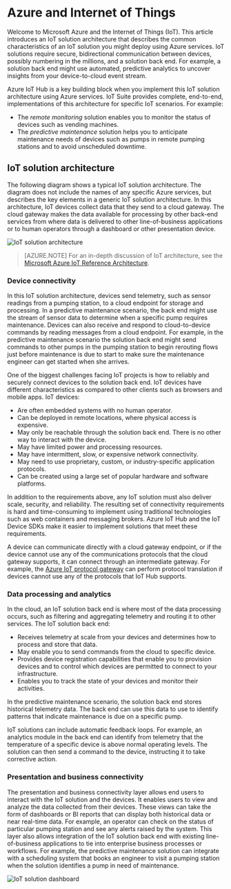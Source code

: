 
# <a name="azure-and-internet-of-things"></a>Azure and Internet of Things

Welcome to Microsoft Azure and the Internet of Things (IoT). This article introduces an IoT solution architecture that describes the common characteristics of an IoT solution you might deploy using Azure services. IoT solutions require secure, bidirectional communication between devices, possibly numbering in the millions, and a solution back end. For example, a solution back end might use automated, predictive analytics to uncover insights from your device-to-cloud event stream.

Azure IoT Hub is a key building block when you implement this IoT solution architecture using Azure services. IoT Suite provides complete, end-to-end, implementations of this architecture for specific IoT scenarios. For example: 

- The *remote monitoring* solution enables you to monitor the status of devices such as vending machines. 
- The *predictive maintenance* solution helps you to anticipate maintenance needs of devices such as pumps in remote pumping stations and to avoid unscheduled downtime.

## <a name="iot-solution-architecture"></a>IoT solution architecture

The following diagram shows a typical IoT solution architecture. The diagram does not include the names of any specific Azure services, but describes the key elements in a generic IoT solution architecture. In this architecture, IoT devices collect data that they send to a cloud gateway. The cloud gateway makes the data available for processing by other back-end services from where data is delivered to other line-of-business applications or to human operators through a dashboard or other presentation device.

![IoT solution architecture][img-solution-architecture]

> [AZURE.NOTE] For an in-depth discussion of IoT architecture, see the [Microsoft Azure IoT Reference Architecture][lnk-refarch].

### <a name="device-connectivity"></a>Device connectivity

In this IoT solution architecture, devices send telemetry, such as sensor readings from a pumping station, to a cloud endpoint for storage and processing. In a predictive maintenance scenario, the back end might use the stream of sensor data to determine when a specific pump requires maintenance. Devices can also receive and respond to cloud-to-device commands by reading messages from a cloud endpoint. For example, in the predictive maintenance scenario the solution back end might send commands to other pumps in the pumping station to begin rerouting flows just before maintenance is due to start to make sure the maintenance engineer can get started when she arrives.

One of the biggest challenges facing IoT projects is how to reliably and securely connect devices to the solution back end. IoT devices have different characteristics as compared to other clients such as browsers and mobile apps. IoT devices:

- Are often embedded systems with no human operator.
- Can be deployed in remote locations, where physical access is expensive.
- May only be reachable through the solution back end. There is no other way to interact with the device.
- May have limited power and processing resources.
- May have intermittent, slow, or expensive network connectivity.
- May need to use proprietary, custom, or industry-specific application protocols.
- Can be created using a large set of popular hardware and software platforms.

In addition to the requirements above, any IoT solution must also deliver scale, security, and reliability. The resulting set of connectivity requirements is hard and time-consuming to implement using traditional technologies such as web containers and messaging brokers. Azure IoT Hub and the IoT Device SDKs make it easier to implement solutions that meet these requirements.

A device can communicate directly with a cloud gateway endpoint, or if the device cannot use any of the communications protocols that the cloud gateway supports, it can connect through an intermediate gateway. For example, the [Azure IoT protocol gateway][lnk-protocol-gateway] can perform protocol translation if devices cannot use any of the protocols that IoT Hub supports.

### <a name="data-processing-and-analytics"></a>Data processing and analytics

In the cloud, an IoT solution back end is where most of the data processing occurs, such as filtering and aggregating telemetry and routing it to other services. The IoT solution back end:

- Receives telemetry at scale from your devices and determines how to process and store that data. 
- May enable you to send commands from the cloud to specific device.
- Provides device registration capabilities that enable you to provision devices and to control which devices are permitted to connect to your infrastructure.
- Enables you to track the state of your devices and monitor their activities.

In the predictive maintenance scenario, the solution back end stores historical telemetry data. The back end can use this data to use to identify patterns that indicate maintenance is due on a specific pump.

IoT solutions can include automatic feedback loops. For example, an analytics module in the back end can identify from telemetry that the temperature of a specific device is above normal operating levels. The solution can then send a command to the device, instructing it to take corrective action.

### <a name="presentation-and-business-connectivity"></a>Presentation and business connectivity

The presentation and business connectivity layer allows end users to interact with the IoT solution and the devices. It enables users to view and analyze the data collected from their devices. These views can take the form of dashboards or BI reports that can display both historical data or near real-time data. For example, an operator can check on the status of particular pumping station and see any alerts raised by the system. This layer also allows integration of the IoT solution back end with existing line-of-business applications to tie into enterprise business processes or workflows. For example, the predictive maintenance solution can integrate with a scheduling system that books an engineer to visit a pumping station when the solution identifies a pump in need of maintenance.

![IoT solution dashboard][img-dashboard]

[img-solution-architecture]: ./media/iot-azure-and-iot/iot-reference-architecture.png
[img-dashboard]: ./media/iot-azure-and-iot/iot-suite.png

[lnk-machinelearning]: http://azure.microsoft.com/documentation/services/machine-learning/
[Azure IoT Suite]: http://azure.microsoft.com/solutions/iot
[lnk-protocol-gateway]:  ../articles/iot-hub/iot-hub-protocol-gateway.md
[lnk-refarch]: http://download.microsoft.com/download/A/4/D/A4DAD253-BC21-41D3-B9D9-87D2AE6F0719/Microsoft_Azure_IoT_Reference_Architecture.pdf
